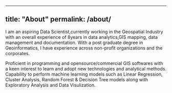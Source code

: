 ------
title: "About"
permalink: /about/
------

I am an aspiring Data Scientist,currently working in the Geospatial Industry with an overall experience of 8years in data analytics,GIS mapping, data management and documentation. With a post graduate degree in Geoinformatics, I have experience across non-profit organizations and the corporates.

Proficient in programming and opensource/commercial GIS softwares with a keen interest to learn and adopt new technologies and analytical methods. Capability to perform machine learning models such as Linear Regression, Cluster Analysis, Random Forest & Decision Tree models along with Exploratory Analysis and Data Visulization.

